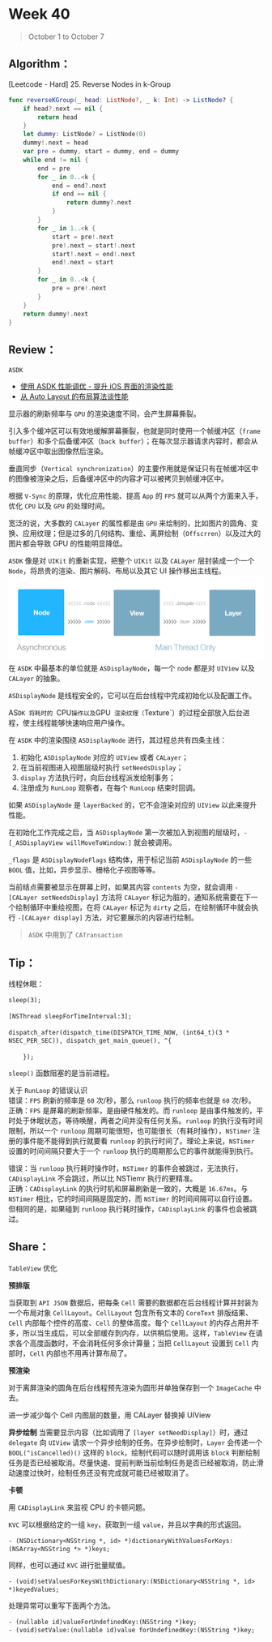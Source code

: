 # Week 40

> October 1 to October 7

## Algorithm：
[Leetcode - Hard] 25. Reverse Nodes in k-Group
```swift
func reverseKGroup(_ head: ListNode?, _ k: Int) -> ListNode? {
    if head?.next == nil {
        return head
    }
    let dummy: ListNode? = ListNode(0)
    dummy!.next = head
    var pre = dummy, start = dummy, end = dummy
    while end != nil {
        end = pre
        for _ in 0..<k {
            end = end?.next
            if end == nil {
                return dummy?.next
            }
        }
        for _ in 1..<k {
            start = pre!.next
            pre!.next = start!.next
            start!.next = end!.next
            end!.next = start
        }
        for _ in 0..<k {
            pre = pre!.next
        }
    }
    return dummy!.next
}
```

## Review：
`ASDK` 
- [使用 ASDK 性能调优 - 提升 iOS 界面的渲染性能](https://draveness.me/asdk-rendering)
- [从 Auto Layout 的布局算法谈性能](https://draveness.me/layout-performance)

显示器的刷新频率与 `GPU` 的渲染速度不同，会产生屏幕撕裂。

引入多个缓冲区可以有效地缓解屏幕撕裂，也就是同时使用一个帧缓冲区（`frame buffer`）和多个后备缓冲区（`back buffer`）；在每次显示器请求内容时，都会从帧缓冲区中取出图像然后渲染。

垂直同步（`Vertical synchronization`）的主要作用就是保证只有在帧缓冲区中的图像被渲染之后，后备缓冲区中的内容才可以被拷贝到帧缓冲区中。

根据 `V-Sync` 的原理，优化应用性能、提高 `App` 的 `FPS` 就可以从两个方面来入手，优化 `CPU` 以及 `GPU` 的处理时间。

宽泛的说，大多数的 `CALayer` 的属性都是由 `GPU` 来绘制的，比如图片的圆角、变换、应用纹理；但是过多的几何结构、重绘、离屏绘制（`Offscrren`）以及过大的图片都会导致 GPU 的性能明显降低。

`ASDK` 像是对 `UIKit` 的重新实现，把整个 `UIKit` 以及 `CALayer` 层封装成一个一个 `Node`，将昂贵的渲染、图片解码、布局以及其它 UI 操作移出主线程。
![](../images/asynchronous.png)
在 `ASDK` 中最基本的单位就是 `ASDisplayNode`，每一个 `node` 都是对 `UIView` 以及 `CALayer` 的抽象。

`ASDisplayNode` 是线程安全的，它可以在后台线程中完成初始化以及配置工作。

AS`DK 将耗时的 `CPU` 操作以及 `GPU` 渲染纹理（`Texture`）的过程全部放入后台进程，使主线程能够快速响应用户操作。

在 `ASDK` 中的渲染围绕 `ASDisplayNode` 进行，其过程总共有四条主线：
1. 初始化 `ASDisplayNode` 对应的 `UIView` 或者 `CALayer`；
2. 在当前视图进入视图层级时执行 `setNeedsDisplay`；
3. `display` 方法执行时，向后台线程派发绘制事务；
4. 注册成为 `RunLoop` 观察者，在每个 `RunLoop` 结束时回调。

如果 `ASDisplayNode` 是 `layerBacked` 的，它不会渲染对应的 `UIView` 以此来提升性能。

在初始化工作完成之后，当 `ASDisplayNode` 第一次被加入到视图的层级时，`-[_ASDisplayView willMoveToWindow:]` 就会被调用。

`_flags` 是 `ASDisplayNodeFlags` 结构体，用于标记当前 `ASDisplayNode` 的一些 `BOOL` 值，比如，异步显示、栅格化子视图等等。

当前结点需要被显示在屏幕上时，如果其内容 `contents` 为空，就会调用 `-[CALayer setNeedsDisplay]` 方法将 `CALayer` 标记为脏的，通知系统需要在下一个绘制循环中重绘视图，在将 `CALayer` 标记为 `dirty` 之后，在绘制循环中就会执行 `-[CALayer display]` 方法，对它要展示的内容进行绘制。

> `ASDK` 中用到了 `CATransaction`

## Tip：
线程休眠：
```objc
sleep(3);

[NSThread sleepForTimeInterval:3];

dispatch_after(dispatch_time(DISPATCH_TIME_NOW, (int64_t)(3 * NSEC_PER_SEC)), dispatch_get_main_queue(), ^{
        
    });
```

`sleep()` 函数阻塞的是当前进程。

关于 `RunLoop` 的错误认识  
错误：`FPS` 刷新的频率是 `60` 次/秒，那么 `runloop` 执行的频率也就是 `60` 次/秒。  
正确：`FPS` 是屏幕的刷新频率，是由硬件触发的。而 `runloop` 是由事件触发的，平时处于休眠状态，等待唤醒，两者之间并没有任何关系。`runloop` 的执行没有时间限制，所以一个 `runloop` 周期可能很短，也可能很长（有耗时操作），`NSTimer` 注册的事件能不能得到执行就要看 `runloop` 的执行时间了。理论上来说，`NSTimer` 设置的时间间隔只要大于一个 `runloop` 执行的周期那么它的事件就能得到执行。

错误：当 `runloop` 执行耗时操作时，`NSTimer` 的事件会被跳过，无法执行，`CADisplayLink` 不会跳过，所以比 NSTiemr 执行的更精准。  
正确：`CADisplayLink` 的执行时机和屏幕刷新是一致的，大概是 `16.67ms`。与 `NSTimer` 相比，它的时间间隔是固定的，而 `NSTimer` 的时间间隔可以自行设置。但相同的是，如果碰到 `runloop` 执行耗时操作，`CADisplayLink` 的事件也会被跳过。

## Share：

`TableView` 优化

**预排版**

当获取到 `API JSON` 数据后，把每条 `Cell` 需要的数据都在后台线程计算并封装为一个布局对象 `CellLayout`。`CellLayout` 包含所有文本的 `CoreText` 排版结果、`Cell` 内部每个控件的高度、`Cell` 的整体高度。每个 `CellLayout` 的内存占用并不多，所以当生成后，可以全部缓存到内存，以供稍后使用。这样，`TableView` 在请求各个高度函数时，不会消耗任何多余计算量；当把 `CellLayout` 设置到 `Cell` 内部时，`Cell` 内部也不用再计算布局了。

**预渲染**

对于离屏渲染的圆角在后台线程预先渲染为圆形并单独保存到一个 `ImageCache` 中去。

进一步减少每个 Cell 内图层的数量，用 CALayer 替换掉 UIView

**异步绘制**
当需要显示内容（比如调用了 `[layer setNeedDisplay]`）时，通过 `delegate` 向 `UIView` 请求一个异步绘制的任务。在异步绘制时，`Layer` 会传递一个 `BOOL(^isCancelled)()` 这样的 `block`，绘制代码可以随时调用该 `block` 判断绘制任务是否已经被取消。尽量快速、提前判断当前绘制任务是否已经被取消，防止滑动速度过快时，绘制任务还没有完成就可能已经被取消了。

**卡顿**

用 `CADisplayLink` 来监视 CPU 的卡顿问题。

`KVC` 可以根据给定的一组 `key`，获取到一组 `value`，并且以字典的形式返回。
```objc
- (NSDictionary<NSString *, id> *)dictionaryWithValuesForKeys:(NSArray<NSString *> *)keys;
```
同样，也可以通过 `KVC` 进行批量赋值。
```objc
- (void)setValuesForKeysWithDictionary:(NSDictionary<NSString *, id> *)keyedValues;
```

处理异常可以重写下面两个方法。
```objc
- (nullable id)valueForUndefinedKey:(NSString *)key;
- (void)setValue:(nullable id)value forUndefinedKey:(NSString *)key;
```
